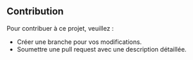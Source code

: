 ## Contribution
Pour contribuer à ce projet, veuillez :
- Créer une branche pour vos modifications.
- Soumettre une pull request avec une description détaillée.